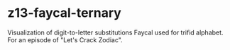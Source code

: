 # z13-faycal-ternary
Visualization of digit-to-letter substitutions Faycal used for trifid alphabet.  For an episode of "Let's Crack Zodiac".
